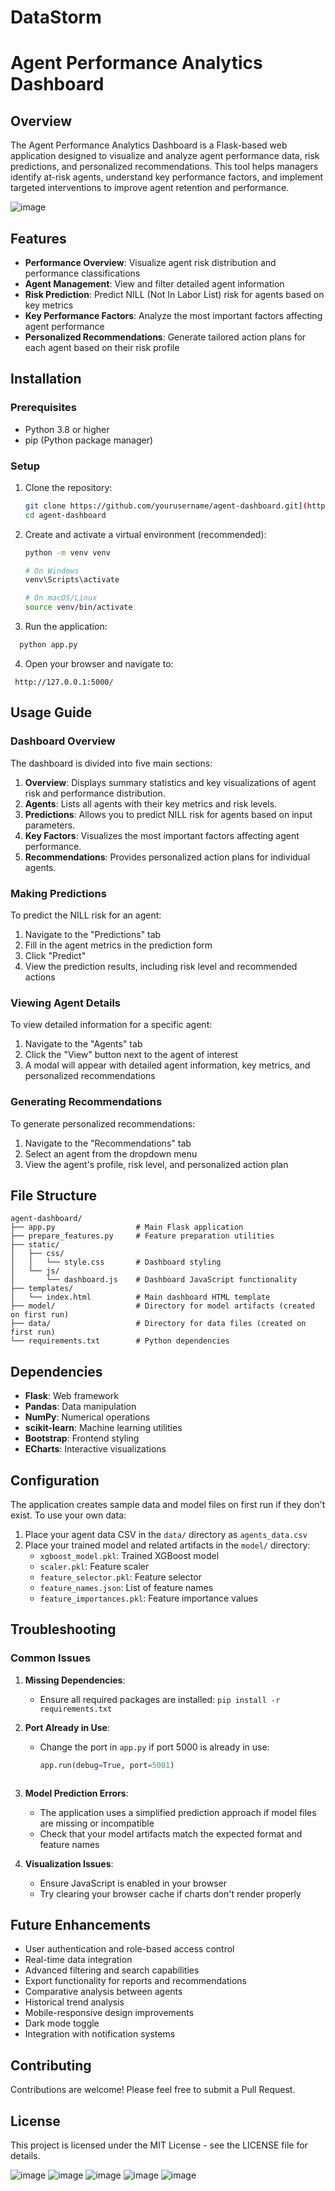 # DataStorm

# Agent Performance Analytics Dashboard

## Overview

The Agent Performance Analytics Dashboard is a Flask-based web application designed to visualize and analyze agent performance data, risk predictions, and personalized recommendations. This tool helps managers identify at-risk agents, understand key performance factors, and implement targeted interventions to improve agent retention and performance.

![image](https://github.com/user-attachments/assets/86c6b435-78a3-43e4-b03a-795b468a21e7)

## Features

- **Performance Overview**: Visualize agent risk distribution and performance classifications
- **Agent Management**: View and filter detailed agent information
- **Risk Prediction**: Predict NILL (Not In Labor List) risk for agents based on key metrics
- **Key Performance Factors**: Analyze the most important factors affecting agent performance
- **Personalized Recommendations**: Generate tailored action plans for each agent based on their risk profile

## Installation

### Prerequisites

- Python 3.8 or higher
- pip (Python package manager)

### Setup

1. Clone the repository:
   ```bash
   git clone https://github.com/yourusername/agent-dashboard.git](https://github.com/Gangadari11/DataStorm.git
   cd agent-dashboard
   ```

2. Create and activate a virtual environment (recommended):
   ```bash
   python -m venv venv
   
   # On Windows
   venv\Scripts\activate
   
   # On macOS/Linux
   source venv/bin/activate
   ```
3. Run the application:

  ``` bash
    python app.py
  ```

4. Open your browser and navigate to:
  ```
   http://127.0.0.1:5000/
  ```

## Usage Guide

### Dashboard Overview

The dashboard is divided into five main sections:

1. **Overview**: Displays summary statistics and key visualizations of agent risk and performance distribution.
2. **Agents**: Lists all agents with their key metrics and risk levels.
3. **Predictions**: Allows you to predict NILL risk for agents based on input parameters.
4. **Key Factors**: Visualizes the most important factors affecting agent performance.
5. **Recommendations**: Provides personalized action plans for individual agents.

### Making Predictions

To predict the NILL risk for an agent:

1. Navigate to the "Predictions" tab
2. Fill in the agent metrics in the prediction form
3. Click "Predict"
4. View the prediction results, including risk level and recommended actions

### Viewing Agent Details

To view detailed information for a specific agent:

1. Navigate to the "Agents" tab
2. Click the "View" button next to the agent of interest
3. A modal will appear with detailed agent information, key metrics, and personalized recommendations

### Generating Recommendations

To generate personalized recommendations:

1. Navigate to the "Recommendations" tab
2. Select an agent from the dropdown menu
3. View the agent's profile, risk level, and personalized action plan

## File Structure

```
agent-dashboard/
├── app.py                  # Main Flask application
├── prepare_features.py     # Feature preparation utilities
├── static/
│   ├── css/
│   │   └── style.css       # Dashboard styling
│   └── js/
│       └── dashboard.js    # Dashboard JavaScript functionality
├── templates/
│   └── index.html          # Main dashboard HTML template
├── model/                  # Directory for model artifacts (created on first run)
├── data/                   # Directory for data files (created on first run)
└── requirements.txt        # Python dependencies
```

## Dependencies

- **Flask**: Web framework
- **Pandas**: Data manipulation
- **NumPy**: Numerical operations
- **scikit-learn**: Machine learning utilities
- **Bootstrap**: Frontend styling
- **ECharts**: Interactive visualizations

## Configuration

The application creates sample data and model files on first run if they don't exist. To use your own data:

1. Place your agent data CSV in the `data/` directory as `agents_data.csv`
2. Place your trained model and related artifacts in the `model/` directory:
   - `xgboost_model.pkl`: Trained XGBoost model
   - `scaler.pkl`: Feature scaler
   - `feature_selector.pkl`: Feature selector
   - `feature_names.json`: List of feature names
   - `feature_importances.pkl`: Feature importance values

## Troubleshooting

### Common Issues

1. **Missing Dependencies**:
   - Ensure all required packages are installed: `pip install -r requirements.txt`

2. **Port Already in Use**:
   - Change the port in `app.py` if port 5000 is already in use:
     ```python
     app.run(debug=True, port=5001)
    ```

3. **Model Prediction Errors**:
   - The application uses a simplified prediction approach if model files are missing or incompatible
   - Check that your model artifacts match the expected format and feature names

4. **Visualization Issues**:
   - Ensure JavaScript is enabled in your browser
   - Try clearing your browser cache if charts don't render properly

## Future Enhancements

- User authentication and role-based access control
- Real-time data integration
- Advanced filtering and search capabilities
- Export functionality for reports and recommendations
- Comparative analysis between agents
- Historical trend analysis
- Mobile-responsive design improvements
- Dark mode toggle
- Integration with notification systems

## Contributing

Contributions are welcome! Please feel free to submit a Pull Request.

## License

This project is licensed under the MIT License - see the LICENSE file for details.

![image](https://github.com/user-attachments/assets/547d570a-577f-4f42-b90d-f5648e20de14)
![image](https://github.com/user-attachments/assets/236925a6-fe01-442b-8a49-4c2ee0e02287)
![image](https://github.com/user-attachments/assets/bff452ee-1444-41a9-8612-2309289301c6)
![image](https://github.com/user-attachments/assets/ef86f4f8-807a-449f-bdfb-88d86c25de91)
![image](https://github.com/user-attachments/assets/ed1c4481-5474-4990-8965-c81b613feae9)




